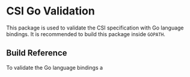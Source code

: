 # CSI Go Validation

This package is used to validate the CSI specification with Go language bindings.
It is recommended to build this package inside `GOPATH`.

## Build Reference

To validate the Go language bindings a